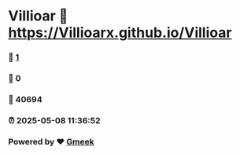 # Villioar :link: https://Villioarx.github.io/Villioar 
### :page_facing_up: [1](https://Villioarx.github.io/Villioar/tag.html) 
### :speech_balloon: 0 
### :hibiscus: 40694 
### :alarm_clock: 2025-05-08 11:36:52 
### Powered by :heart: [Gmeek](https://github.com/Meekdai/Gmeek)
